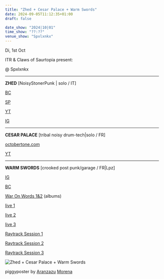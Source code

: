 ```yaml
---
title: "Zhed + Cesar Palace + Warm Swords"
date: 2024-09-05T11:12:35+01:00
draft: false

date_show: "2024|10|01"
time_show: "??:??"
venue_show: "Spxlxnkx"
---
```


Di, 1st Oct

ITR & Claws of Saurtopia present:

@ Spxlxnkx

---

**ZHED** [NoisyStonerPunk | solo / IT]

[BC](https://zhed01.bandcamp.com/album/zhed)

[SP](https://open.spotify.com/album/3EQ69SBYjoGAyvaZhNSqN7?si=x6J8uFhCSvyQuPLdR8rEKQ)

[YT](https://youtu.be/YE5SLrtzf_U?si=L5AMCY9chUM3ylwP)

[IG](https://www.instagram.com/_zhed_?igsh=ODE1dDJxcnRkYXNk)

---

**CESAR PALACE** [tribal noisy drum-tech|solo / FR]

[octobertone.com](https://www.octobertone.com/en/band/cesar-palace-electric-electric-side-projet)

[YT](https://youtu.be/AYOH3sExXsQ)

---

**WARM SWORDS** [crooked post punk/garage / FR|Lpz]

[IG](https://www.instagram.com/warm.swords/)

[BC](https://warmswords.bandcamp.com)

[War On Words 1&2](https://ubac.bandcamp.com/album/war-on-words-1-2) (albums)

[live 1](https://youtu.be/PBt8o0cPdZ4?si=WWWXETVzyWJWRNgG)

[live 2](https://youtu.be/yyLccnUtcmQ?si=FVPqir3pRc3HVHCg)

[live 3](https://youtu.be/qt7C56okjrE?si=6D5xROT810RnmiOT)

[Raytrack Session 1](https://youtu.be/QDklcvsmazE?si=gsP688hx8jpZRmLJ)

[Raytrack Session 2](https://youtu.be/24XPtGch7rA?si=RcbVl5yrbG8EbwLw)

[Raytrack Session 3](https://youtu.be/qdn7CkUOm9Y?si=7eoOkbYlkLJVR0Ab)

![Zhed + Cesar Palace + Warm Swords](../../posters/2024-10-01.jpg)

piggyposter by [Aranzazu](https://aranzazumoena.com/) [Morena](https://www.instagram.com/aranzazumoena)
